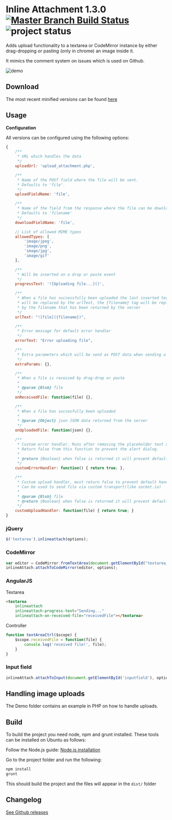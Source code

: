 # Inline Attachment 1.3.0 [![Master Branch Build Status](https://api.travis-ci.org/Rovak/InlineAttachment.png?branch=master)](http://travis-ci.org/Rovak/InlineAttachment) ![project status](http://stillmaintained.com/Rovak/InlineAttachment.png)

Adds upload functionality to a textarea or CodeMirror instance by either drag-dropping or pasting (only in chrome) an image inside it.

It mimics the comment system on issues which is used on Github.

![demo](https://f.cloud.github.com/assets/21/678/248aac6a-40a2-11e2-9a76-fd59ded28bbe.gif)

## Download

The most recent minified versions can be found [here](http://data.razko.nl/projects/inlineattachment/latest/)

## Usage

__Configuration__

All versions can be configured using the following options:

```javascript
{
    /**
     * URL which handles the data
     */
    uploadUrl: 'upload_attachment.php',

    /**
     * Name of the POST field where the file will be sent.
     * Defaults to 'file'.
     */
    uploadFieldName: 'file',

    /**
     * Name of the field from the response where the file can be downloaded.
     * Defaults to 'filename'
     */
    downloadFieldName: 'file',

    // List of allowed MIME types
    allowedTypes: [
        'image/jpeg',
        'image/png',
        'image/jpg',
        'image/gif'
    ],

    /**
     * Will be inserted on a drop or paste event
     */
    progressText: '![Uploading file...]()',

    /**
     * When a file has successfully been uploaded the last inserted text
     * will be replaced by the urlText, the {filename} tag will be replaced
     * by the filename that has been returned by the server
     */
    urlText: "![file]({filename})",

    /**
     * Error message for default error handler
     */
    errorText: "Error uploading file",

    /**
     * Extra parameters which will be send as POST data when sending a file
     */
    extraParams: {},

    /**
     * When a file is received by drag-drop or paste
     *
     * @param {Blob} file
     */
    onReceivedFile: function(file) {},

    /**
     * When a file has succesfully been uploaded
     *
     * @param {Object} json JSON data returned from the server
     */
    onUploadedFile: function(json) {},

    /**
     * Custom error handler. Runs after removing the placeholder text and before the alert().
     * Return false from this function to prevent the alert dialog.
     *
     * @return {Boolean} when false is returned it will prevent default error behavior
     */
    customErrorHandler: function() { return true; },

    /**
     * Custom upload handler, must return false to prevent default handler.
     * Can be used to send file via custom transport(like socket.io)
     *
     * @param {Blob} file
     * @return {Boolean} when false is returned it will prevent default upload behavior
     */
    customUploadHandler: function(file) { return true; }
}
```

### jQuery

```javascript
$('textarea').inlineattach(options);
```

### CodeMirror

```javascript
var editor = CodeMirror.fromTextArea(document.getElementById("textarea_editor"));
inlineAttach.attachToCodeMirror(editor, options);
```

### AngularJS

Textarea

```html
<textarea
    inlineattach
    inlineattach-progress-text="Sending..."
    inlineattach-on-received-file="receivedFile"></textarea>
```

Controller

```javascript
function textAreaCtrl($scope) {
    $scope.receivedFile = function(file) {
        console.log('received file!', file);
    }
}
```

### Input field

```javascript
inlineAttach.attachToInput(document.getElementById('inputfield'), options);
```

## Handling image uploads

The Demo folder contains an example in PHP on how to handle uploads.

## Build

To build the project you need node, npm and grunt installed. These tools can be installed on Ubuntu as follows:

Follow the Node.js guide: [Node.js installation](https://github.com/joyent/node/wiki/Installing-Node.js-via-package-manager)

Go to the project folder and run the following:

```sh
npm install
grunt
```

This should build the project and the files will appear in the `dist/` folder

## Changelog

[See Github releases](https://github.com/Rovak/InlineAttachment/releases)
